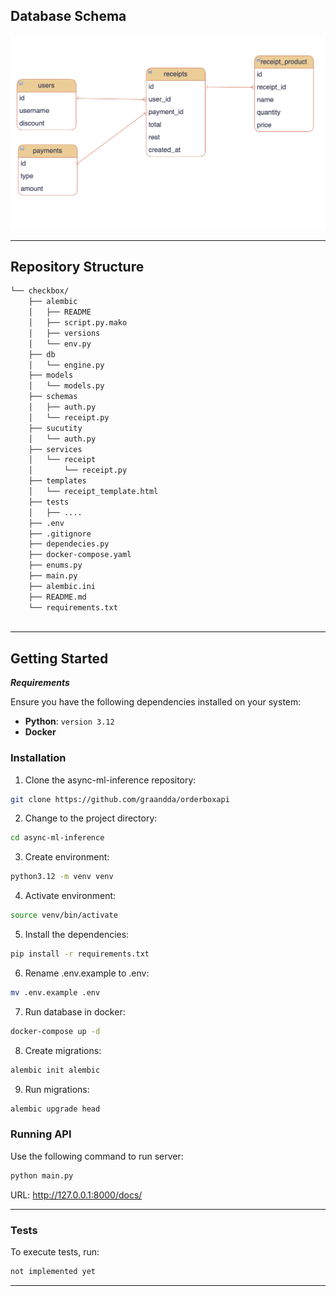 ## Database Schema



![db_schema.png](db_schema.png)


---

##  Repository Structure

```sh
└── checkbox/
    ├── alembic
    │   ├── README
    │   ├── script.py.mako
    │   ├── versions 
    │   └── env.py   
    ├── db
    │   └── engine.py 
    ├── models
    │   └── models.py
    ├── schemas
    │   ├── auth.py
    │   └── receipt.py  
    ├── sucutity
    │   └── auth.py  
    ├── services 
    │   └── receipt
    │       └── receipt.py
    ├── templates
    │   └── receipt_template.html
    ├── tests
    │   ├── ....
    ├── .env
    ├── .gitignore
    ├── dependecies.py
    ├── docker-compose.yaml
    ├── enums.py
    ├── main.py
    ├── alembic.ini
    ├── README.md
    └── requirements.txt
    

```

---


##  Getting Started

***Requirements***

Ensure you have the following dependencies installed on your system:

* **Python**: `version 3.12`
* **Docker**

###  Installation

1. Clone the async-ml-inference repository:

```sh
git clone https://github.com/graandda/orderboxapi
```

2. Change to the project directory:

```sh
cd async-ml-inference
```

3. Create environment:

```sh
python3.12 -m venv venv
```

4. Activate environment:
```sh
source venv/bin/activate
```

5. Install the dependencies:
```sh
pip install -r requirements.txt
```

6. Rename .env.example to .env:
```sh
mv .env.example .env
```

7. Run database in docker:
```sh
docker-compose up -d
```

8. Create migrations:
```sh
alembic init alembic
```

9. Run migrations:
```sh
alembic upgrade head
```


###  Running API



Use the following command to run server:

```sh
python main.py
```

URL: http://127.0.0.1:8000/docs/

---



###  Tests

To execute tests, run:

```sh
not implemented yet
```

---



